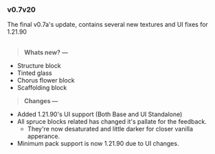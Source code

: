 ### v0.7v20
The final v0.7a's update, contains several new textures and UI fixes for 1.21.90
<br><br>
> **Whats new? —**
- Structure block
- Tinted glass
- Chorus flower block
- Scaffolding block

> **Changes —**
- Added 1.21.90's UI support (Both Base and UI Standalone)
- All spruce blocks related has changed it's pallate for the feedback.
  - They're now desaturated and little darker for closer vanilla apperance.
- Minimum pack support is now 1.21.90 due to UI changes.